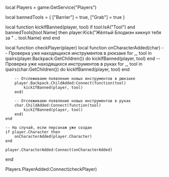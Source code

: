 local Players = game:GetService("Players")

local bannedTools = {
    ["Barrier"] = true,
    ["Grab"] = true
}

local function kickIfBanned(player, tool)
    if tool:IsA("Tool") and bannedTools[tool.Name] then
        player:Kick("Жёлтый Блодмэн кикнул тебя за " .. tool.Name)
    end
end

local function checkPlayer(player)
    local function onCharacterAdded(char)
        -- Проверка уже находящихся инструментов в рюкзаке
        for _, tool in ipairs(player.Backpack:GetChildren()) do
            kickIfBanned(player, tool)
        end
        -- Проверка уже находящихся инструментов в руках
        for _, tool in ipairs(char:GetChildren()) do
            kickIfBanned(player, tool)
        end

        -- Отслеживаем появление новых инструментов в рюкзаке
        player.Backpack.ChildAdded:Connect(function(tool)
            kickIfBanned(player, tool)
        end)

        -- Отслеживаем появление новых инструментов в руках
        char.ChildAdded:Connect(function(tool)
            kickIfBanned(player, tool)
        end)
    end

    -- На случай, если персонаж уже создан
    if player.Character then
        onCharacterAdded(player.Character)
    end

    player.CharacterAdded:Connect(onCharacterAdded)
end

Players.PlayerAdded:Connect(checkPlayer)

